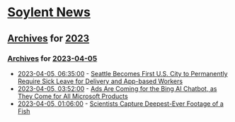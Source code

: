 # [Soylent News](../../../README.md)

## [Archives](../../index.md) for [2023](../index.md)

### [Archives](../../index.md) for [2023-04-05](index.md)

* [2023-04-05, 06:35:00](https://soylentnews.org/article.pl?sid=23/04/04/0416243&from=rss) - [Seattle Becomes First U.S. City to Permanently Require Sick Leave for Delivery and App-based Workers](https://soylentnews.org/article.pl?sid=23/04/04/0416243&from=rss)
* [2023-04-05, 03:52:00](https://soylentnews.org/article.pl?sid=23/04/04/047231&from=rss) - [Ads Are Coming for the Bing AI Chatbot, as They Come for All Microsoft Products](https://soylentnews.org/article.pl?sid=23/04/04/047231&from=rss)
* [2023-04-05, 01:06:00](https://soylentnews.org/article.pl?sid=23/04/04/044222&from=rss) - [Scientists Capture Deepest-Ever Footage of a Fish](https://soylentnews.org/article.pl?sid=23/04/04/044222&from=rss)
